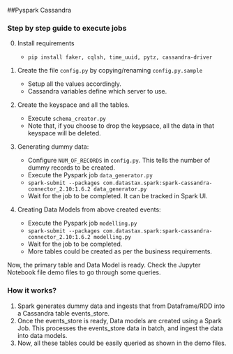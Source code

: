 ##Pyspark Cassandra

### Step by step guide to execute jobs

0. Install requirements
    - `pip install faker, cqlsh, time_uuid, pytz, cassandra-driver`

1. Create the file `config.py` by copying/renaming `config.py.sample`
    - Setup all the values accordingly.
    - Cassandra variables define which server to use.

2. Create the keyspace and all the tables.
    - Execute `schema_creator.py`
    - Note that, if you choose to drop the keypsace, all the data in that keyspace will be deleted.

3. Generating dummy data:
    - Configure `NUM_OF_RECORDS` in `config.py`. This tells the number of dummy records to be created.
    - Execute the Pyspark job `data_generator.py`
    - `spark-submit --packages com.datastax.spark:spark-cassandra-connector_2.10:1.6.2 data_generator.py`
    - Wait for the job to be completed. It can be tracked in Spark UI.

4. Creating Data Models from above created events:
    - Execute the Pyspark job `modelling.py`
    - `spark-submit --packages com.datastax.spark:spark-cassandra-connector_2.10:1.6.2 modelling.py`
    - Wait for the job to be completed.
    - More tables could be created as per the business requirements.

Now, the primary table and Data Model is ready. Check the Jupyter Notebook file demo files to go through some queries.

### How it works?
1. Spark generates dummy data and ingests that from Dataframe/RDD into a Cassandra table events_store.
2. Once the events_store is ready, Data models are created using a Spark Job. This processes the events_store data in batch, and ingest the data into data models.
3. Now, all these tables could be easily queried as shown in the demo files.